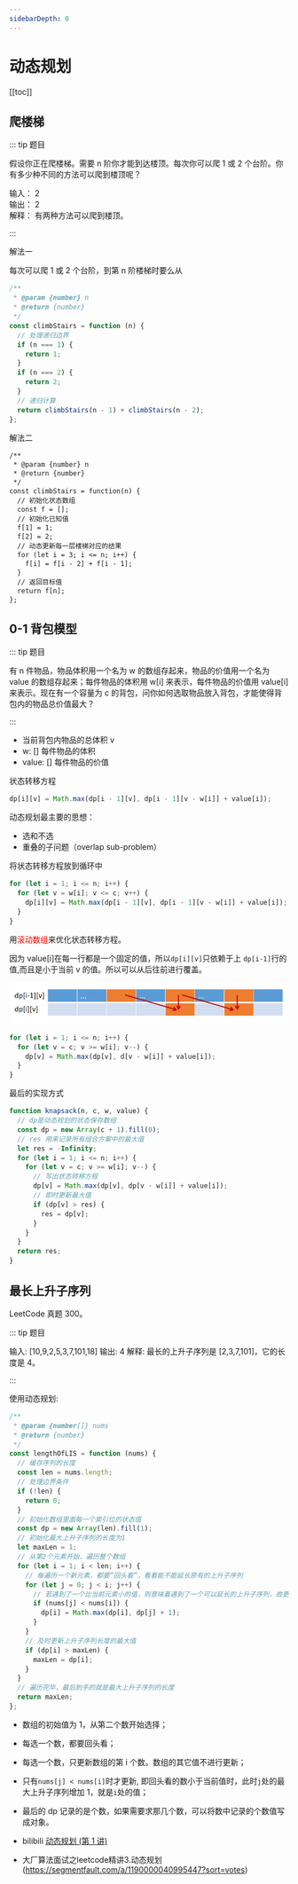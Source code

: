 ```yaml
---
sidebarDepth: 0
---
```


# 动态规划

[[toc]]

## 爬楼梯

::: tip 题目

假设你正在爬楼梯。需要 n 阶你才能到达楼顶。每次你可以爬 1 或 2 个台阶。你有多少种不同的方法可以爬到楼顶呢？

输入： 2  
输出： 2  
解释： 有两种方法可以爬到楼顶。

:::

解法一

每次可以爬 1 或 2 个台阶，到第 n 阶楼梯时要么从

```js
/**
 * @param {number} n
 * @return {number}
 */
const climbStairs = function (n) {
  // 处理递归边界
  if (n === 1) {
    return 1;
  }
  if (n === 2) {
    return 2;
  }
  // 递归计算
  return climbStairs(n - 1) + climbStairs(n - 2);
};
```

解法二

```JS
/**
 * @param {number} n
 * @return {number}
 */
const climbStairs = function(n) {
  // 初始化状态数组
  const f = [];
  // 初始化已知值
  f[1] = 1;
  f[2] = 2;
  // 动态更新每一层楼梯对应的结果
  for (let i = 3; i <= n; i++) {
    f[i] = f[i - 2] + f[i - 1];
  }
  // 返回目标值
  return f[n];
};
```

## 0-1 背包模型

::: tip 题目

有 n 件物品，物品体积用一个名为 w 的数组存起来，物品的价值用一个名为 value 的数组存起来；每件物品的体积用 w[i] 来表示，每件物品的价值用 value[i] 来表示。现在有一个容量为 c 的背包，问你如何选取物品放入背包，才能使得背包内的物品总价值最大？

:::

- 当前背包内物品的总体积 v
- w: [] 每件物品的体积
- value: [] 每件物品的价值

状态转移方程

```js
dp[i][v] = Math.max(dp[i - 1][v], dp[i - 1][v - w[i]] + value[i]);
```

动态规划最主要的思想：

- 选和不选
- 重叠的子问题（overlap sub-problem）

将状态转移方程放到循环中

```js
for (let i = 1; i <= n; i++) {
  for (let v = w[i]; v <= c; v++) {
    dp[i][v] = Math.max(dp[i - 1][v], dp[i - 1][v - w[i]] + value[i]);
  }
}
```

用<span style='color:red'>滚动数组</span>来优化状态转移方程。

因为 value[i]在每一行都是一个固定的值，所以`dp[i][v]`只依赖于上 `dp[i-1]`行的值,而且是小于当前 v 的值。所以可以从后往前进行覆盖。

![滚动数组](./imgs/Dynamicprogramming.png)

```js
for (let i = 1; i <= n; i++) {
  for (let v = c; v >= w[i]; v--) {
    dp[v] = Math.max(dp[v], d[v - w[i]] + value[i]);
  }
}
```

最后的实现方式

```js
function knapsack(n, c, w, value) {
  // dp是动态规划的状态保存数组
  const dp = new Array(c + 1).fill(0);
  // res 用来记录所有组合方案中的最大值
  let res = -Infinity;
  for (let i = 1; i <= n; i++) {
    for (let v = c; v >= w[i]; v--) {
      // 写出状态转移方程
      dp[v] = Math.max(dp[v], dp[v - w[i]] + value[i]);
      // 即时更新最大值
      if (dp[v] > res) {
        res = dp[v];
      }
    }
  }
  return res;
}
```

## 最长上升子序列

LeetCode 真题 300。

::: tip 题目

输入: [10,9,2,5,3,7,101,18] 输出: 4 解释: 最长的上升子序列是 [2,3,7,101]，它的长度是 4。

:::

使用动态规划:

```js
/**
 * @param {number[]} nums
 * @return {number}
 */
const lengthOfLIS = function (nums) {
  // 缓存序列的长度
  const len = nums.length;
  // 处理边界条件
  if (!len) {
    return 0;
  }
  // 初始化数组里面每一个索引位的状态值
  const dp = new Array(len).fill(1);
  // 初始化最大上升子序列的长度为1
  let maxLen = 1;
  // 从第2个元素开始，遍历整个数组
  for (let i = 1; i < len; i++) {
    // 每遍历一个新元素，都要“回头看”，看看能不能延长原有的上升子序列
    for (let j = 0; j < i; j++) {
      // 若遇到了一个比当前元素小的值，则意味着遇到了一个可以延长的上升子序列，故更新当前元素索引位对应的状态
      if (nums[j] < nums[i]) {
        dp[i] = Math.max(dp[i], dp[j] + 1);
      }
    }
    // 及时更新上升子序列长度的最大值
    if (dp[i] > maxLen) {
      maxLen = dp[i];
    }
  }
  // 遍历完毕，最后到手的就是最大上升子序列的长度
  return maxLen;
};
```

- 数组的初始值为 1，从第二个数开始选择；
- 每选一个数，都要回头看；
- 每选一个数，只更新数组的第 i 个数。数组的其它值不进行更新；
- 只有`nums[j] < nums[i]`时才更新, 即回头看的数小于当前值时，此时`j`处的最大上升子序列增加 1，就是`i`处的值；
- 最后的 dp 记录的是个数，如果需要求那几个数，可以将数中记录的个数值写成对象。

- bilibili [动态规划 (第 1 讲)](https://www.bilibili.com/video/BV18x411V7fm?p=1&share_medium=iphone&share_plat=ios&share_session_id=05AB749C-18D7-4F07-8E80-C37396B69FDD&share_source=WEIXIN&share_tag=s_i&timestamp=1638611926&unique_k=SGWhnyj)
- 大厂算法面试之leetcode精讲3.动态规划(https://segmentfault.com/a/1190000040995447?sort=votes)
